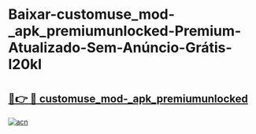 # Baixar-customuse_mod-_apk_premiumunlocked-Premium-Atualizado-Sem-Anúncio-Grátis-l20kl

# <h2><a href="https://qjhyhm.esa.edu.pl?src=customuse_mod-_apk_premiumunlocked&ref=l20kl">🔗👉 🔴 customuse_mod-_apk_premiumunlocked</a></h2>

[![acn](https://github.com/user-attachments/assets/0f9c940e-d8b0-45ae-aac7-cd30a18b3e1c)](https://qjhyhm.esa.edu.pl?src=customuse_mod-_apk_premiumunlocked&ref=l20kl)

